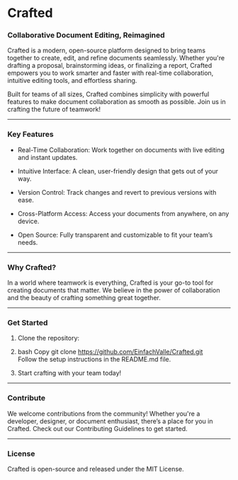 # Crafted

### Collaborative Document Editing, Reimagined

Crafted is a modern, open-source platform designed to bring teams together to create, edit, and refine documents seamlessly. Whether you're drafting a proposal, brainstorming ideas, or finalizing a report, Crafted empowers you to work smarter and faster with real-time collaboration, intuitive editing tools, and effortless sharing.

Built for teams of all sizes, Crafted combines simplicity with powerful features to make document collaboration as smooth as possible. Join us in crafting the future of teamwork!

---

### Key Features

- Real-Time Collaboration: Work together on documents with live editing and instant updates.

- Intuitive Interface: A clean, user-friendly design that gets out of your way.

- Version Control: Track changes and revert to previous versions with ease.

- Cross-Platform Access: Access your documents from anywhere, on any device.

- Open Source: Fully transparent and customizable to fit your team’s needs.

---

### Why Crafted?

In a world where teamwork is everything, Crafted is your go-to tool for creating documents that matter. We believe in the power of collaboration and the beauty of crafting something great together.

---

### Get Started

1. Clone the repository:

2. bash
   Copy
   git clone <https://github.com/EinfachValle/Crafted.git>  
   Follow the setup instructions in the README.md file.

3. Start crafting with your team today!

---

### Contribute

We welcome contributions from the community! Whether you're a developer, designer, or document enthusiast, there’s a place for you in Crafted. Check out our Contributing Guidelines to get started.

---

### License

Crafted is open-source and released under the MIT License.
